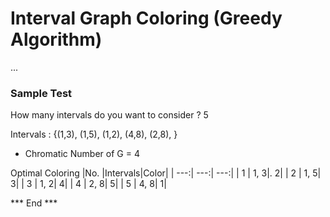 # Interval Graph Coloring (Greedy Algorithm)
...

### Sample Test

How many intervals do you want to consider ? 
5

Intervals : {(1,3), (1,5), (1,2), (4,8), (2,8), }
 * Chromatic Number of G = 4

Optimal Coloring 
|No.  |Intervals|Color|
| ---:|     ---:| ---:|
|  1  |     1, 3|.   2|
|  2  |     1, 5|    3|
|  3  |     1, 2|    4|
|  4  |     2, 8|    5|
|  5  |     4, 8|    1|

*** End ***
